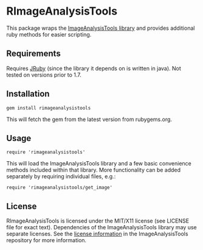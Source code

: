 # RImageAnalysisTools

This package wraps the [ImageAnalysisTools library](http://cjfuller.github.com/imageanalysistools/) and provides additional ruby methods for easier scripting.

## Requirements

Requires [JRuby](http://jruby.org) (since the library it depends on is written in java).  Not tested on versions prior to 1.7.

## Installation

`gem install rimageanalysistools`

This will fetch the gem from the latest version from rubygems.org.

## Usage

`require 'rimageanalysistools'`

This will load the ImageAnalysisTools library and a few basic convenience methods included within that library.  More functionality can be added separately by requiring individual files, e.g.:

`require 'rimageanalysistools/get_image'`

## License

RImageAnalysisTools is licensed under the MIT/X11 license (see LICENSE file for exact text).  Dependencies of the ImageAnalysisTools library may use separate licenses.  See the [license information](https://github.com/cjfuller/imageanalysistools/tree/master/LICENSES) in the ImageAnalysisTools repository for more information.


